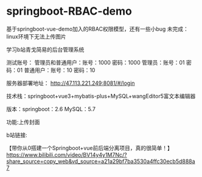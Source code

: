 # springboot-RBAC-demo
基于springboot-vue-demo加入的RBAC权限模型，还有一些小bug
未完成：linux环境下无法上传图片

学习b站青戈简易的后台管理系统

测试账号：
管理员和普通用户：账号：1000 密码：1000
管理员：账号：01 密码：01
普通用户：账号：10 密码：10

服务器部署地址：
http://47.113.221.249:8081/#/login

技术栈：springboot+vue3+mybatis-plus+MySQL+wangEditor5富文本编辑器

版本：springboot：2.6 MySQL：5.7

功能:上传封面

b站链接:

【带你从0搭建一个Springboot+vue前后端分离项目，真的很简单！】 
https://www.bilibili.com/video/BV14y4y1M7Nc/?share_source=copy_web&vd_source=a21a29bf7ba3530a4ffc30ecb5d888a7
